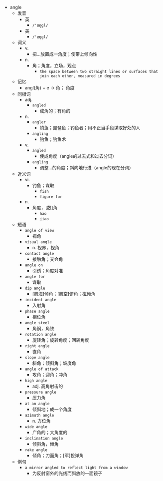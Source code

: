 - angle
  - 发音
    - 英
      - `/'æŋgl/`
    - 美
      - `/'æŋɡl/`
  - 词义
    - v.
      - 把…放置成一角度；使带上倾向性
    - n.
      - 角；角度，立场，观点
        - `the space between two straight lines or surfaces that join each other, measured in degrees`
  - 记忆
    - angl(角) + e → 角； 角度
  - 同根词
    - adj.
      - `angled`
        - 成角的；有角的
    - n.
      - `angler`
        - 钓鱼；琵琶鱼；钓鱼者；用不正当手段谋取好处的人
      - `angling`
        - 钓鱼；钓鱼术
    - v.
      - `angled`
        - 使成角度（angle的过去式和过去分词）
      - `angling`
        - 调整…的角度；斜向地行进（angle的现在分词）
  - 近义词
    - vi.
      - 钓鱼；谋取
        - `fish`
        - `figure for`
    - n.
      - 角度，[数]角
        - `hao`
        - `jiao`
  - 短语
    - `angle of view`
      - 视角 
    - `visual angle`
      - n. 视界，视角 
    - `contact angle`
      - 接触角；交会角 
    - `angle on`
      - 引诱；角度对准 
    - `angle for`
      - 谋取 
    - `dip angle`
      - [航海]倾角；[航空]俯角；磁倾角 
    - `incident angle`
      - 入射角 
    - `phase angle`
      - 相位角 
    - `angle steel`
      - 角钢，角铁 
    - `rotation angle`
      - 旋转角；旋转角度；回转角度 
    - `right angle`
      - 直角 
    - `slope angle`
      - 斜角；倾斜角；坡度角 
    - `angle of attack`
      - 攻角；迎角；冲角 
    - `high angle`
      - adj. 高角射击的 
    - `pressure angle`
      - 压力角 
    - `at an angle`
      - 倾斜地；成一个角度 
    - `azimuth angle`
      - n. 方位角 
    - `wide angle`
      - 广角的；大角度的 
    - `inclination angle`
      - 倾斜角，倾角 
    - `rake angle`
      - 倾角；刀面角；[军]投弹角 
  - 例句
    - `a mirror angled to reflect light from a window`
      - 为反射窗外的光线而斜放的一面镜子

